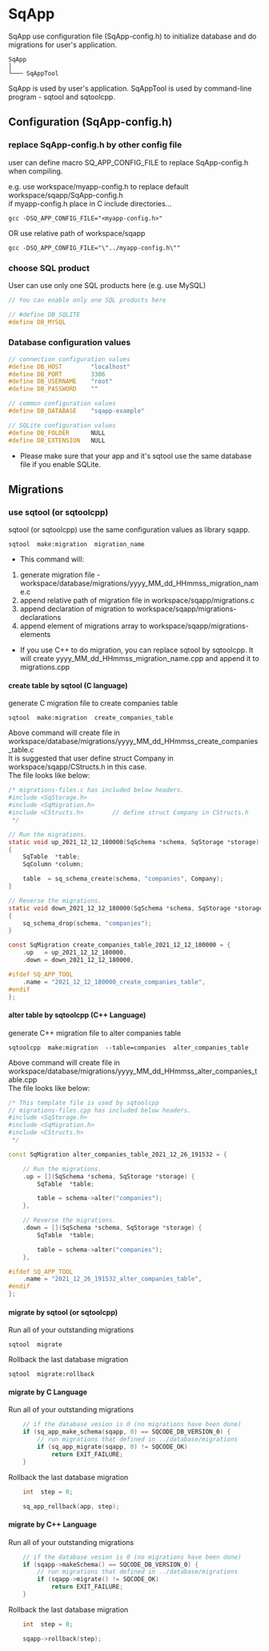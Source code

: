 # SqApp

SqApp use configuration file (SqApp-config.h) to initialize database and do migrations for user's application.

	SqApp
	│
	└─── SqAppTool

SqApp is used by user's application.
SqAppTool is used by command-line program - sqtool and sqtoolcpp.

## Configuration (SqApp-config.h)

### replace SqApp-config.h by other config file

user can define macro SQ_APP_CONFIG_FILE to replace SqApp-config.h when compiling.  
  
e.g. use workspace/myapp-config.h to replace default workspace/sqapp/SqApp-config.h  
if myapp-config.h place in C include directories...

```
gcc -DSQ_APP_CONFIG_FILE="<myapp-config.h>"
```

OR use relative path of workspace/sqapp

```
gcc -DSQ_APP_CONFIG_FILE="\"../myapp-config.h\""
```

### choose SQL product

User can use only one SQL products here (e.g. use MySQL)

```c++
// You can enable only one SQL products here

// #define DB_SQLITE
#define DB_MYSQL
```

### Database configuration values

```c++
// connection configuration values
#define DB_HOST        "localhost"
#define DB_PORT        3306
#define DB_USERNAME    "root"
#define DB_PASSWORD    ""

// common configuration values
#define DB_DATABASE    "sqapp-example"

// SQLite configuration values
#define DB_FOLDER      NULL
#define DB_EXTENSION   NULL
```

* Please make sure that your app and it's sqtool use the same database file if you enable SQLite.

## Migrations

### use sqtool (or sqtoolcpp)

sqtool (or sqtoolcpp) use the same configuration values as library sqapp.  

```
sqtool  make:migration  migration_name
```
* This command will:
1. generate migration file - workspace/database/migrations/yyyy_MM_dd_HHmmss_migration_name.c
2. append relative path of migration file in workspace/sqapp/migrations.c
3. append declaration of migration to workspace/sqapp/migrations-declarations
4. append element of migrations array to workspace/sqapp/migrations-elements

* If you use C++ to do migration, you can replace sqtool by sqtoolcpp. It will create yyyy_MM_dd_HHmmss_migration_name.cpp and append it to migrations.cpp

#### create table by sqtool (C language)

generate C migration file to create companies table

```
sqtool  make:migration  create_companies_table
```

Above command will create file in workspace/database/migrations/yyyy_MM_dd_HHmmss_create_companies_table.c  
It is suggested that user define struct Company in workspace/sqapp/CStructs.h in this case.  
The file looks like below:

```c
/* migrations-files.c has included below headers.
#include <SqStorage.h>
#include <SqMigration.h>
#include <CStructs.h>        // define struct Company in CStructs.h
 */

// Run the migrations.
static void up_2021_12_12_180000(SqSchema *schema, SqStorage *storage)
{
	SqTable  *table;
	SqColumn *column;

	table  = sq_schema_create(schema, "companies", Company);
}

// Reverse the migrations.
static void down_2021_12_12_180000(SqSchema *schema, SqStorage *storage)
{
	sq_schema_drop(schema, "companies");
}

const SqMigration create_companies_table_2021_12_12_180000 = {
	.up   = up_2021_12_12_180000,
	.down = down_2021_12_12_180000,

#ifdef SQ_APP_TOOL
	.name = "2021_12_12_180000_create_companies_table",
#endif
};
```

#### alter table by sqtoolcpp (C++ Language)

generate C++ migration file to alter companies table

```
sqtoolcpp  make:migration  --table=companies  alter_companies_table
```

Above command will create file in workspace/database/migrations/yyyy_MM_dd_HHmmss_alter_companies_table.cpp  
The file looks like below:

```c++
/* This template file is used by sqtoolcpp
// migrations-files.cpp has included below headers.
#include <SqStorage.h>
#include <SqMigration.h>
#include <CStructs.h>
 */

const SqMigration alter_companies_table_2021_12_26_191532 = {

	// Run the migrations.
	.up = [](SqSchema *schema, SqStorage *storage) {
		SqTable  *table;

		table = schema->alter("companies");
	},

	// Reverse the migrations.
	.down = [](SqSchema *schema, SqStorage *storage) {
		SqTable  *table;

		table = schema->alter("companies");
	},

#ifdef SQ_APP_TOOL
	.name = "2021_12_26_191532_alter_companies_table",
#endif
};

```

#### migrate by sqtool (or sqtoolcpp)

Run all of your outstanding migrations

```
sqtool  migrate
```

Rollback the last database migration

```
sqtool  migrate:rollback
```

#### migrate by C Language

Run all of your outstanding migrations

```c
	// if the database vesion is 0 (no migrations have been done)
	if (sq_app_make_schema(sqapp, 0) == SQCODE_DB_VERSION_0) {
		// run migrations that defined in ../database/migrations
		if (sq_app_migrate(sqapp, 0) != SQCODE_OK)
			return EXIT_FAILURE;
	}
```

Rollback the last database migration

```c
	int  step = 0;

	sq_app_rollback(app, step);
```

#### migrate by C++ Language

Run all of your outstanding migrations

```c++
	// if the database vesion is 0 (no migrations have been done)
	if (sqapp->makeSchema() == SQCODE_DB_VERSION_0) {
		// run migrations that defined in ../database/migrations
		if (sqapp->migrate() != SQCODE_OK)
			return EXIT_FAILURE;
	}
```

Rollback the last database migration

```c++
	int  step = 0;

	sqapp->rollback(step);
```
